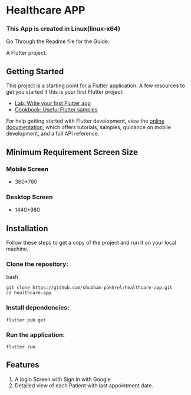 # Healthcare APP

### This App is created in Linux(linux-x64)

Go Through the Readme file for the Guide.

A Flutter project.

## Getting Started

This project is a starting point for a Flutter application. A few resources to get you started if this is your first Flutter project:

- [Lab: Write your first Flutter app](https://docs.flutter.dev/get-started/codelab)
- [Cookbook: Useful Flutter samples](https://docs.flutter.dev/cookbook)

For help getting started with Flutter development, view the
[online documentation](https://docs.flutter.dev/), which offers tutorials,
samples, guidance on mobile development, and a full API reference.

## Minimum Requirement Screen Size

### Mobile Screen
- 360*760

### Desktop Screen
- 1440*980

## Installation

Follow these steps to get a copy of the project and run it on your local machine.

### Clone the repository:

bash
~~~
git clone https://github.com/shubham-pokhrel/healthcare-app.git
cd healthcare-app
~~~

### Install dependencies:

~~~
flutter pub get
~~~

### Run the application:

~~~
flutter run
~~~

## Features
1. A login Screen with Sign in with Google
2. Detailed view of each Patient with last appointment date.
